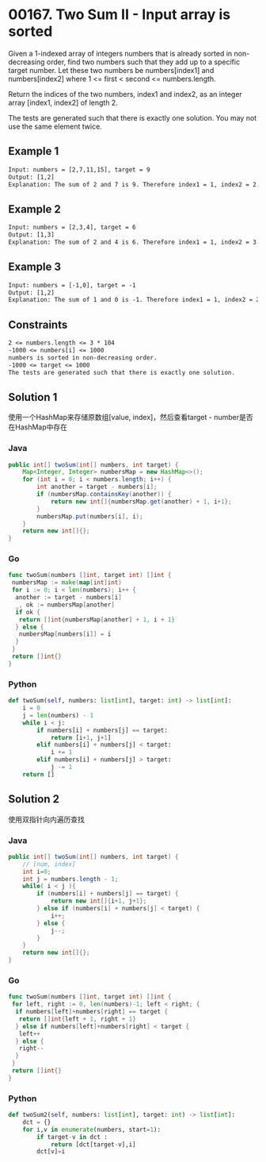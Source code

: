 # 00167. Two Sum II - Input array is sorted

Given a 1-indexed array of integers numbers that is already sorted in non-decreasing order, find two numbers such that they add up to a specific target number. Let these two numbers be numbers[index1] and numbers[index2] where 1 <= first < second <= numbers.length.

Return the indices of the two numbers, index1 and index2, as an integer array [index1, index2] of length 2.

The tests are generated such that there is exactly one solution. You may not use the same element twice.

## Example 1

```txt
Input: numbers = [2,7,11,15], target = 9
Output: [1,2]
Explanation: The sum of 2 and 7 is 9. Therefore index1 = 1, index2 = 2.
```

## Example 2

```txt
Input: numbers = [2,3,4], target = 6
Output: [1,3]
Explanation: The sum of 2 and 4 is 6. Therefore index1 = 1, index2 = 3.
```

## Example 3

```txt
Input: numbers = [-1,0], target = -1
Output: [1,2]
Explanation: The sum of 1 and 0 is -1. Therefore index1 = 1, index2 = 2.
```

## Constraints

```txt
2 <= numbers.length <= 3 * 104
-1000 <= numbers[i] <= 1000
numbers is sorted in non-decreasing order.
-1000 <= target <= 1000
The tests are generated such that there is exactly one solution.
```

## Solution 1

使用一个HashMap来存储原数组[value, index]，然后查看target - number是否在HashMap中存在

### Java

```java
public int[] twoSum(int[] numbers, int target) {
    Map<Integer, Integer> numbersMap = new HashMap<>();
    for (int i = 0; i < numbers.length; i++) {
        int another = target - numbers[i];
        if (numbersMap.containsKey(another)) {
            return new int[]{numbersMap.get(another) + 1, i+1};
        }
        numbersMap.put(numbers[i], i);
    }
    return new int[]{};
}
```

### Go

```go
func twoSum(numbers []int, target int) []int {
 numbersMap := make(map[int]int)
 for i := 0; i < len(numbers); i++ {
  another := target - numbers[i]
  _, ok := numbersMap[another]
  if ok {
   return []int{numbersMap[another] + 1, i + 1}
  } else {
   numbersMap[numbers[i]] = i
  }
 }
 return []int{}
}
```

### Python

```python
def twoSum(self, numbers: list[int], target: int) -> list[int]:
    i = 0
    j = len(numbers) - 1
    while i < j:
        if numbers[i] + numbers[j] == target:
            return [i+1, j+1]
        elif numbers[i] + numbers[j] < target:
            i += 1
        elif numbers[i] + numbers[j] > target:
            j -= 1
    return []
```

## Solution 2

使用双指针向内遍历查找

### Java

```java
public int[] twoSum(int[] numbers, int target) {
    // [num, index]
    int i=0;
    int j = numbers.length - 1;
    while( i < j ){
        if (numbers[i] + numbers[j] == target) {
            return new int[]{i+1, j+1};
        } else if (numbers[i] + numbers[j] < target) {
            i++;
        } else {
            j--;
        }
    }
    return new int[]{};
}
```

### Go

```go
func twoSum(numbers []int, target int) []int {
 for left, right := 0, len(numbers)-1; left < right; {
  if numbers[left]+numbers[right] == target {
   return []int{left + 1, right + 1}
  } else if numbers[left]+numbers[right] < target {
   left++
  } else {
   right--
  }
 }
 return []int{}
}

```

### Python

```python
def twoSum2(self, numbers: list[int], target: int) -> list[int]:
    dct = {}
    for i,v in enumerate(numbers, start=1):
        if target-v in dct :
            return [dct[target-v],i]
        dct[v]=i
```
